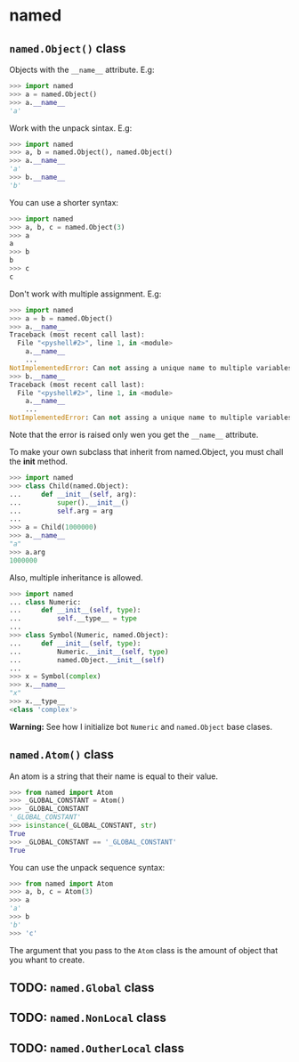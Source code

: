 # named


## `named.Object()` class

Objects with the `__name__` attribute. E.g:

```python
>>> import named
>>> a = named.Object()
>>> a.__name__
'a'
```

Work with the unpack sintax. E.g:

```python
>>> import named
>>> a, b = named.Object(), named.Object()
>>> a.__name__
'a'
>>> b.__name__
'b'
```

You can use a shorter syntax:

```python
>>> import named
>>> a, b, c = named.Object(3)
>>> a
a
>>> b
b
>>> c
c
```

Don't work with multiple assignment. E.g:

```python
>>> import named
>>> a = b = named.Object()
>>> a.__name__
Traceback (most recent call last):
  File "<pyshell#2>", line 1, in <module>
    a.__name__
    ...
NotImplementedError: Can not assing a unique name to multiple variables.
>>> b.__name__
Traceback (most recent call last):
  File "<pyshell#2>", line 1, in <module>
    a.__name__
    ...
NotImplementedError: Can not assing a unique name to multiple variables.
```

Note that the error is raised only wen you get the `__name__` attribute.

To make your own subclass that inherit from named.Object, you must chall the
__init__ method.

```python
>>> import named
>>> class Child(named.Object):
...     def __init__(self, arg):
...         super().__init__()
...         self.arg = arg
...
>>> a = Child(1000000)
>>> a.__name__
"a"
>>> a.arg
1000000
```

Also, multiple inheritance is allowed.

```python
>>> import named
... class Numeric:
...     def __init__(self, type):
...         self.__type__ = type
...
>>> class Symbol(Numeric, named.Object):
...     def __init__(self, type):
...         Numeric.__init__(self, type)
...         named.Object.__init__(self)
...
>>> x = Symbol(complex)
>>> x.__name__
"x"
>>> x.__type__
<class 'complex'>
```

**Warning:** See how I initialize bot `Numeric` and `named.Object` base clases.


## `named.Atom()` class

An atom is a string that their name is equal to their value.

```python
>>> from named import Atom
>>> _GLOBAL_CONSTANT = Atom()
>>> _GLOBAL_CONSTANT
'_GLOBAL_CONSTANT'
>>> isinstance(_GLOBAL_CONSTANT, str)
True
>>> _GLOBAL_CONSTANT == '_GLOBAL_CONSTANT'
True
```

You can use the unpack sequence syntax:

```python
>>> from named import Atom
>>> a, b, c = Atom(3)
>>> a
'a'
>>> b
'b'
>>> 'c'
```

The argument that you pass to the `Atom` class is the amount of object that you
whant to create.

## TODO: `named.Global` class
## TODO: `named.NonLocal` class
## TODO: `named.OutherLocal` class
